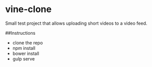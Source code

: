 # vine-clone
Small test project that allows uploading short videos to a video feed.

##Instructions
- clone the repo
- npm install
- bower install
- gulp serve
